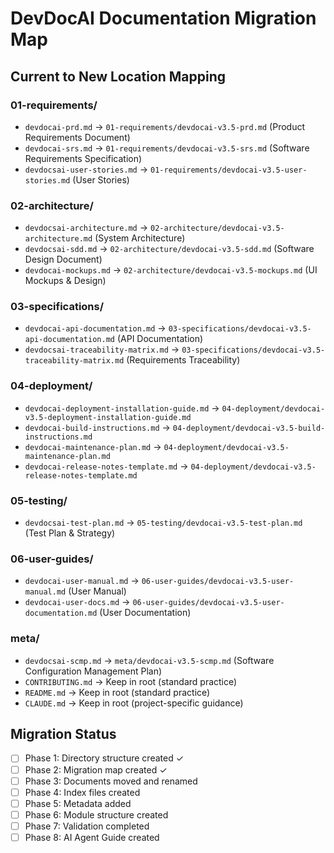 # DevDocAI Documentation Migration Map

## Current to New Location Mapping

### 01-requirements/
- `devdocai-prd.md` → `01-requirements/devdocai-v3.5-prd.md` (Product Requirements Document)
- `devdocai-srs.md` → `01-requirements/devdocai-v3.5-srs.md` (Software Requirements Specification)
- `devdocsai-user-stories.md` → `01-requirements/devdocai-v3.5-user-stories.md` (User Stories)

### 02-architecture/
- `devdocsai-architecture.md` → `02-architecture/devdocai-v3.5-architecture.md` (System Architecture)
- `devdocsai-sdd.md` → `02-architecture/devdocai-v3.5-sdd.md` (Software Design Document)
- `devdocai-mockups.md` → `02-architecture/devdocai-v3.5-mockups.md` (UI Mockups & Design)

### 03-specifications/
- `devdocai-api-documentation.md` → `03-specifications/devdocai-v3.5-api-documentation.md` (API Documentation)
- `devdocsai-traceability-matrix.md` → `03-specifications/devdocai-v3.5-traceability-matrix.md` (Requirements Traceability)

### 04-deployment/
- `devdocai-deployment-installation-guide.md` → `04-deployment/devdocai-v3.5-deployment-installation-guide.md`
- `devdocai-build-instructions.md` → `04-deployment/devdocai-v3.5-build-instructions.md`
- `devdocai-maintenance-plan.md` → `04-deployment/devdocai-v3.5-maintenance-plan.md`
- `devdocai-release-notes-template.md` → `04-deployment/devdocai-v3.5-release-notes-template.md`

### 05-testing/
- `devdocsai-test-plan.md` → `05-testing/devdocai-v3.5-test-plan.md` (Test Plan & Strategy)

### 06-user-guides/
- `devdocai-user-manual.md` → `06-user-guides/devdocai-v3.5-user-manual.md` (User Manual)
- `devdocai-user-docs.md` → `06-user-guides/devdocai-v3.5-user-documentation.md` (User Documentation)

### meta/
- `devdocsai-scmp.md` → `meta/devdocai-v3.5-scmp.md` (Software Configuration Management Plan)
- `CONTRIBUTING.md` → Keep in root (standard practice)
- `README.md` → Keep in root (standard practice)
- `CLAUDE.md` → Keep in root (project-specific guidance)

## Migration Status
- [ ] Phase 1: Directory structure created ✓
- [ ] Phase 2: Migration map created ✓
- [ ] Phase 3: Documents moved and renamed
- [ ] Phase 4: Index files created
- [ ] Phase 5: Metadata added
- [ ] Phase 6: Module structure created
- [ ] Phase 7: Validation completed
- [ ] Phase 8: AI Agent Guide created